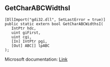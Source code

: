 ## GetCharABCWidthsI

```
[DllImport("gdi32.dll", SetLastError = true)]
public static extern bool GetCharABCWidthsI(
   IntPtr hdc,
   uint giFirst,
   uint cgi,
   [In] IntPtr pgi,
   [Out] ABC[] lpABC
);
```

Microsoft documentation: [Link](https://docs.microsoft.com/en-us/windows/win32/api/wingdi/nf-wingdi-getcharabcwidthsi)
